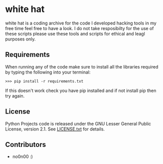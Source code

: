 white hat
=======

white hat is a coding archive for the code I developed hacking tools in my free time feel free to have a look.
I do not take resposibilty for the use of these scripts please use these tools and scripts for ethical and leagl purposes only.

Requirements
------------
When running any of the code make sure to install all the libraries required by typing the following into your terminal:

    >>> pip install -r requirements.txt

If this doesn't work check you have pip installed and if not install pip then try again.

License
-------

Python Projects code is released under the GNU Lesser General Public
License, version 2.1. See [LICENSE.txt](LICENSE.txt) for details.

Contributors
------------

* no0n00 :)
